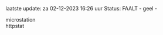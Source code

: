 laatste update: 
za 02-12-2023 16:26   uur 
Status: FAALT - geel - 
<div class="service Y">microstation</div><div class="service G">httpstat</div>